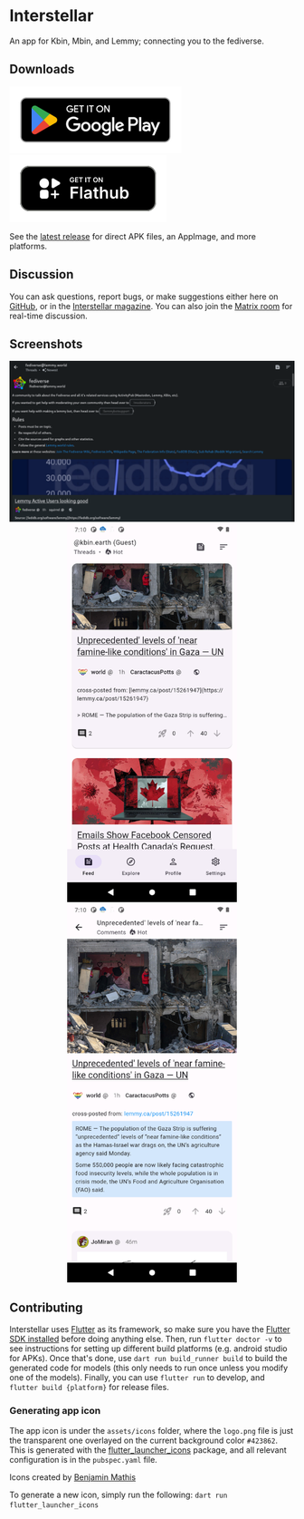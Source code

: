 # Interstellar

An app for Kbin, Mbin, and Lemmy; connecting you to the fediverse.

## Downloads

[![](assets/readme/google-play-badge.png)](https://play.google.com/store/apps/details?id=one.jwr.interstellar)
[![](assets/readme/flathub-badge.png)](https://flathub.org/apps/one.jwr.interstellar)

See the [latest release](https://github.com/jwr1/interstellar/releases/latest) for direct APK files, an AppImage, and more platforms.

## Discussion

You can ask questions, report bugs, or make suggestions either here on [GitHub](https://github.com/jwr1/interstellar/issues), or in the [Interstellar magazine](https://kbin.earth/m/interstellar). You can also join the [Matrix room](https://matrix.to/#/#interstellar-app:matrix.org) for real-time discussion.

## Screenshots

<div align="center">
<img src="assets/screenshots/desktop-3.png"  width="800"></img>
<br>
<img src="assets/screenshots/mobile-1.png" width="300"></img>
<img src="assets/screenshots/mobile-2.png"  width="300"></img>
</div>

## Contributing

Interstellar uses [Flutter](https://flutter.dev) as its framework, so make sure you have the [Flutter SDK installed](https://docs.flutter.dev/get-started/install) before doing anything else. Then, run `flutter doctor -v` to see instructions for setting up different build platforms (e.g. android studio for APKs). Once that's done, use `dart run build_runner build` to build the generated code for models (this only needs to run once unless you modify one of the models). Finally, you can use `flutter run` to develop, and `flutter build {platform}` for release files.

### Generating app icon

The app icon is under the `assets/icons` folder, where the `logo.png` file is just the transparent one overlayed on the current background color `#423862`. This is generated with the [flutter_launcher_icons](https://pub.dev/packages/flutter_launcher_icons) package, and all relevant configuration is in the `pubspec.yaml` file.

Icons created by [Benjamin Mathis](https://github.com/BenjMathis1)

To generate a new icon, simply run the following: `dart run flutter_launcher_icons`
